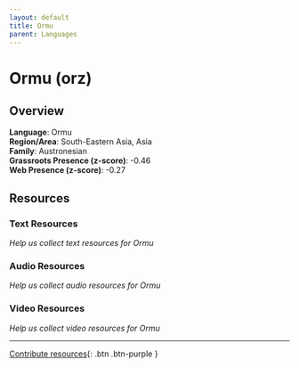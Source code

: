 ```yaml
---
layout: default
title: Ormu
parent: Languages
---
```


# Ormu (orz)

## Overview

**Language**: Ormu  
**Region/Area**: South-Eastern Asia, Asia  
**Family**: Austronesian  
**Grassroots Presence (z-score)**: -0.46  
**Web Presence (z-score)**: -0.27  

## Resources

### Text Resources
*Help us collect text resources for Ormu*

### Audio Resources
*Help us collect audio resources for Ormu*

### Video Resources
*Help us collect video resources for Ormu*

---

[Contribute resources](https://forms.office.com/e/1SfLJx3u1r){: .btn .btn-purple }
